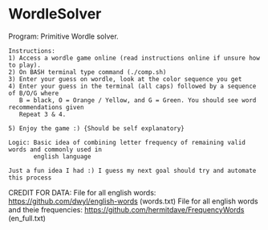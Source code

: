 # WordleSolver
Program: Primitive Wordle solver. 

	Instructions: 
	1) Access a wordle game online (read instructions online if unsure how to play). 
	2) On BASH terminal type command (./comp.sh)
	3) Enter your guess on wordle, look at the color sequence you get
	4) Enter your guess in the terminal (all caps) followed by a sequence of B/O/G where 
	   B = black, O = Orange / Yellow, and G = Green. You should see word recommendations given
	   Repeat 3 & 4.
	
	5) Enjoy the game :) {Should be self explanatory}

	Logic: Basic idea of combining letter frequency of remaining valid words and commonly used in  
	       english language

	Just a fun idea I had :) I guess my next goal should try and automate this process


CREDIT FOR DATA:
	File for all english words: https://github.com/dwyl/english-words (words.txt)
	File for all english words and theie frequencies: https://github.com/hermitdave/FrequencyWords (en_full.txt)
